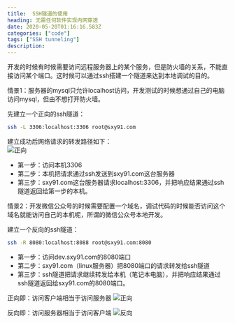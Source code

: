 ```yaml
---
title:  SSH隧道的使用
heading: 无需任何软件实现内网穿透
date: 2020-05-20T01:16:16.583Z
categories: ["code"]
tags: ["SSH tunneling"]
description: 
---
```



开发的时候有时候需要访问远程服务器上的某个服务，但是防火墙的关系，不能直接访问某个端口。这时候可以通过ssh搭建一个隧道来达到本地调试的目的。

情景1：服务器的mysql只允许localhost访问，开发测试的时候想通过自己的电脑访问mysql，但由不想打开防火墙。

先建立一个正向的ssh隧道：  
```bash
ssh -L 3306:localhost:3306 root@sxy91.com
```

建立成功后网络请求的转发路径如下：  
![正向](https://gitee.com/smile365/blogimg/raw/master/sxy91/1589938561195.png)

- 第一步：访问本机3306
- 第二步：本机把请求通过ssh发送到sxy91.com这台服务器
- 第三步：sxy91.com这台服务器请求localhost:3306，并把响应结果通过ssh隧道返回给第一步的本机。

情景2：开发微信公众号的时候需要配置一个域名，调试代码的时候能否访问这个域名就能访问自己的本机呢，所谓的微信公众号本地开发。


建立一个反向的ssh隧道：
```bash
ssh -R 8080:localhost:8088 root@sxy91.com:8080
```

- 第一步：访问dev.sxy91.com的8080端口
- 第二步：sxy91.com（linux服务器）把8080端口的请求转发给ssh隧道
- 第三步：ssh隧道把请求继续转发给本机（笔记本电脑），并把响应结果通过ssh隧道返回给sxy91.com的8080端口。


正向即：访问客户端相当于访问服务器
![正向](https://gitee.com/smile365/blogimg/raw/master/sxy91/1589940558174.png)


反向即：访问服务器相当于访问客户端
![反向](https://gitee.com/smile365/blogimg/raw/master/sxy91/1589940591774.png)


